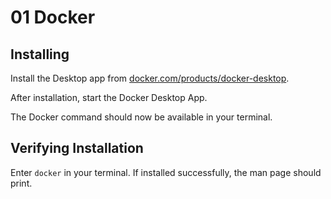 # 01 Docker

## Installing

Install the Desktop app from [docker.com/products/docker-desktop](https://www.docker.com/products/docker-desktop).

After installation, start the Docker Desktop App.

The Docker command should now be available in your terminal.

## Verifying Installation

Enter `docker` in your terminal. If installed successfully, the man page should print.
